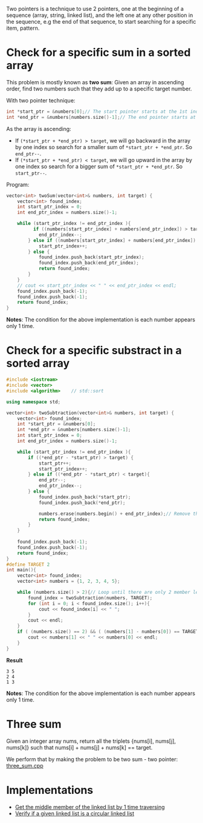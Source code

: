 Two pointers is a technique to use 2 pointers, one at the beginning of a sequence (array, string, linked list), and the left one at any other position in the sequence, e.g the end of that sequence, to start searching for a specific item, pattern.

# Check for a specific sum in a sorted array

This problem is mostly known as **two sum**: Given an array in ascending order, find two numbers such that they add up to a specific target number.

With two pointer technique:

```cpp
int *start_ptr = &numbers[0];// The start pointer starts at the 1st index of the array
int *end_ptr = &numbers[numbers.size()-1];// The end pointer starts at the end index of the array
```

As the array is ascending:
* If ``(*start_ptr + *end_ptr) > target``, we will go backward in the array by one index so search for a smaller sum of ``*start_ptr + *end_ptr``. So ``end_ptr--``.
* If ``(*start_ptr + *end_ptr) < target``, we will go upward in the array by one index so search for a bigger sum of ``*start_ptr + *end_ptr``. So ``start_ptr--``.

Program:
```cpp
vector<int> twoSum(vector<int>& numbers, int target) {
    vector<int> found_index;
    int start_ptr_index = 0;
    int end_ptr_index = numbers.size()-1;

    while (start_ptr_index != end_ptr_index ){
          if ((numbers[start_ptr_index] + numbers[end_ptr_index]) > target) {
            end_ptr_index--;
        } else if ((numbers[start_ptr_index] + numbers[end_ptr_index]) < target){
            start_ptr_index++;
        } else {
            found_index.push_back(start_ptr_index);
            found_index.push_back(end_ptr_index);
            return found_index;
        }  
    }
    // cout << start_ptr_index << " " << end_ptr_index << endl; 
    found_index.push_back(-1);
    found_index.push_back(-1);
    return found_index; 
}
```
**Notes**: The condition for the above implementation is each number appears only 1 time.
# Check for a specific substract in a sorted array
```cpp
#include <iostream>
#include <vector>
#include <algorithm>    // std::sort

using namespace std;

vector<int> twoSubtraction(vector<int>& numbers, int target) {
    vector<int> found_index;
    int *start_ptr = &numbers[0];
    int *end_ptr = &numbers[numbers.size()-1];
    int start_ptr_index = 0;
    int end_ptr_index = numbers.size()-1;

    while (start_ptr_index != end_ptr_index ){
        if ((*end_ptr - *start_ptr) > target) {
            start_ptr++;
            start_ptr_index++;
        } else if ((*end_ptr - *start_ptr) < target){
            end_ptr--;
            end_ptr_index--;
        } else {
            found_index.push_back(*start_ptr);
            found_index.push_back(*end_ptr);

            numbers.erase(numbers.begin() + end_ptr_index);// Remove the last index after every time found
            return found_index;
        }  
    }
    
    found_index.push_back(-1);
    found_index.push_back(-1);
    return found_index; 
}
#define TARGET 2
int main(){
    vector<int> found_index;
    vector<int> numbers = {1, 2, 3, 4, 5};

    while (numbers.size() > 2){// Loop until there are only 2 member left inside the vector
        found_index = twoSubtraction(numbers, TARGET);
        for (int i = 0; i < found_index.size(); i++){
            cout << found_index[i] << " ";
        }
        cout << endl;
    }
    if ( (numbers.size() == 2) && ( (numbers[1] - numbers[0]) == TARGET)){
        cout << numbers[1] << " " << numbers[0] << endl;
    }
}
```
**Result**
```
3 5
2 4
1 3
```
**Notes**: The condition for the above implementation is each number appears only 1 time.
# Three sum
Given an integer array nums, return all the triplets {nums[i], nums[j], nums[k]} such that nums[i] + nums[j] + nums[k] == target.

We perform that by making the problem to be two sum - two pointer: [three_sum.cpp](https://github.com/TranPhucVinh/C/blob/master/Algorithms/src/three_sum.cpp)

# Implementations
* [Get the middle member of the linked list by 1 time traversing](https://github.com/TranPhucVinh/C/blob/master/Data%20structure/Linked%20list/Singly%20linked%20list/Read.md#get-the-middle-member-of-the-linked-list-by-1-time-traversing)
* [Verify if a given linked list is a circular linked list](https://github.com/TranPhucVinh/C/tree/master/Data%20structure/Linked%20list/Circular%20linked%20list#verify-if-a-given-linked-list-is-a-circular-linked-list)
